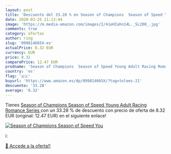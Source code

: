 ```yaml
---
layout: post
title: 'Descuento del 33.28 % en Season of Champions  Season of Speed You'
date: 2020-03-25 21:13:44
image: 'https://m.media-amazon.com/images/I/41eHIahn14L._SL200_.jpg'
comments: true
category: ofertas
author: ring
slug: '099814665X-es'
actualPrice: 8.32 EUR
currency: EUR
price: 8.32
comparePrice: 12.47 EUR
prodname: 'Season of Champions  Season of Speed Young Adult Racing Romance Series '
country: 'es'
flag: '🇪🇸'
buyurl: 'https://www.amazon.es/dp/099814665X/?tag=tolees-21'
descuento: '33.28'
average: '8.32'
---
```


Tienes [Season of Champions  Season of Speed Young Adult Racing Romance Series ](https://www.amazon.es/dp/099814665X/?tag=tolees-21) con un 33.28 % de descuento con precio de oferta de 8.32 EUR (original: 12.47 EUR) en el siguiente enlace!

[![Season of Champions  Season of Speed You](https://m.media-amazon.com/images/I/41eHIahn14L._SL200_.jpg)](https://www.amazon.es/dp/099814665X/?tag=tolees-21)

ℹ️:


[🛒 Accede a la oferta!!](https://www.amazon.es/dp/099814665X/?tag=tolees-21)
